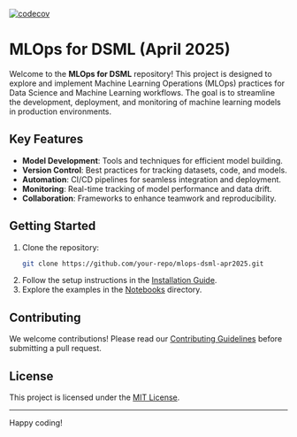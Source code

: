 [![codecov](https://codecov.io/gh/ThoshanRS10/mlops-dsml-apr2025/branch/main/graph/badge.svg?token=DPDS4AE2UI)](https://codecov.io/gh/ThoshanRS10/mlops-dsml-apr2025)

# MLOps for DSML (April 2025)

Welcome to the **MLOps for DSML** repository! This project is designed to explore and implement Machine Learning Operations (MLOps) practices for Data Science and Machine Learning workflows. The goal is to streamline the development, deployment, and monitoring of machine learning models in production environments.

## Key Features

- **Model Development**: Tools and techniques for efficient model building.
- **Version Control**: Best practices for tracking datasets, code, and models.
- **Automation**: CI/CD pipelines for seamless integration and deployment.
- **Monitoring**: Real-time tracking of model performance and data drift.
- **Collaboration**: Frameworks to enhance teamwork and reproducibility.

## Getting Started

1. Clone the repository:
    ```bash
    git clone https://github.com/your-repo/mlops-dsml-apr2025.git
    ```
2. Follow the setup instructions in the [Installation Guide](docs/installation.md).
3. Explore the examples in the [Notebooks](notebooks/) directory.

## Contributing

We welcome contributions! Please read our [Contributing Guidelines](CONTRIBUTING.md) before submitting a pull request.

## License

This project is licensed under the [MIT License](LICENSE).

---
Happy coding! 